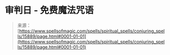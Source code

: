 <!--yml

category: 未分类

date: 2024-06-12 18:55:37

-->

# 审判日 - 免费魔法咒语

> 来源：[https://www.spellsofmagic.com/spells/spiritual_spells/conjuring_spells/15889/page.html#0001-01-01](https://www.spellsofmagic.com/spells/spiritual_spells/conjuring_spells/15889/page.html#0001-01-01)
